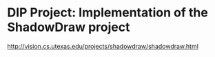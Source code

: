 # DIP Project: Implementation of the ShadowDraw project 

http://vision.cs.utexas.edu/projects/shadowdraw/shadowdraw.html
